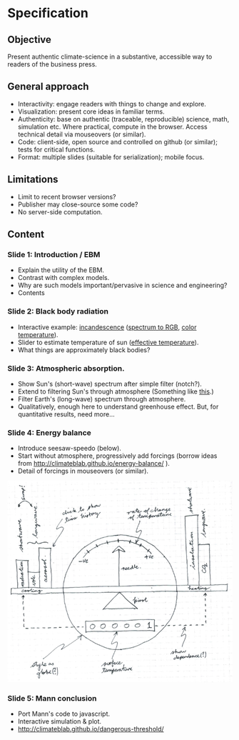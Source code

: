 # Specification

## Objective

Present authentic climate-science in a substantive, accessible way to
readers of the business press.

## General approach

* Interactivity: engage readers with things to change and explore.
* Visualization: present core ideas in familiar terms.
* Authenticity: base on authentic (traceable, reproducible) science,
  math, simulation etc. Where practical, compute in the
  browser. Access technical detail via mouseovers (or similar).
* Code: client-side, open source and controlled on github (or
  similar); tests for critical functions.
* Format: multiple slides (suitable for serialization); mobile focus.

## Limitations

* Limit to recent browser versions?
* Publisher may close-source some code?
* No server-side computation.

## Content

### Slide 1: Introduction / EBM

* Explain the utility of the EBM.
* Contrast with complex models.
* Why are such models important/pervasive in science and engineering?
* Contents

### Slide 2: Black body radiation

* Interactive example:
  [incandescence](https://en.wikipedia.org/wiki/Incandescence)
  ([spectrum to RGB](http://markkness.net/colorpy/ColorPy.html),
  [color temperature](https://en.wikipedia.org/wiki/Color_temperature)).
* Slider to estimate temperature of sun
  ([effective temperature](https://en.wikipedia.org/wiki/Effective_temperature)).
* What things are approximately black bodies?

### Slide 3: Atmospheric absorption.

* Show Sun's (short-wave) spectrum after simple filter (notch?).
* Extend to filtering Sun's through atmosphere (Something
  like
  [this](https://commons.wikimedia.org/wiki/File:Atmospheric_Transmission.png).)
* Filter Earth's (long-wave) spectrum through atmosphere.
* Qualitatively, enough here to understand greenhouse effect. But,
  for quantitative results, need more...

### Slide 4: Energy balance

* Introduce seesaw-speedo (below).
* Start without atmosphere, progressively add forcings (borrow ideas
  from http://climateblab.github.io/energy-balance/ ).
* Detail of forcings in mouseovers (or similar).

![](https://github.com/haulashore/mann-threshold/blob/master/seesaw_speedo.png "Seesaw speedo")

### Slide 5: Mann conclusion

* Port Mann's code to javascript.
* Interactive simulation & plot.
* http://climateblab.github.io/dangerous-threshold/
